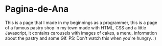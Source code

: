# Pagina-de-Ana
 This is a page that I made in my beginnings as a programmer, this is a page of a famous pastry shop in my town made with HTML, CSS and a little Javascript, it contains carousels with images of cakes, a menu, information about the pastry and some Gif. PS: Don't watch this when you're hungry. :)
